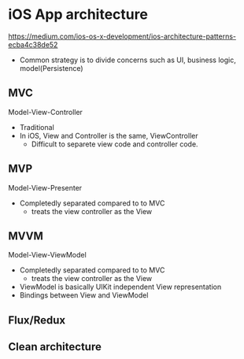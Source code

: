 # iOS App architecture

https://medium.com/ios-os-x-development/ios-architecture-patterns-ecba4c38de52

* Common strategy is to divide concerns such as UI, business logic, model(Persistence)

## MVC
Model-View-Controller
* Traditional
* In iOS, View and Controller is the same, ViewController
  * Difficult to separete view code and controller code.

## MVP
Model-View-Presenter
* Completedly separated compared to to MVC
  * treats the view controller as the View

## MVVM
Model-View-ViewModel
* Completedly separated compared to to MVC
  * treats the view controller as the View
* ViewModel is basically UIKit independent View representation
* Bindings between View and ViewModel

## Flux/Redux

## Clean architecture



## 


